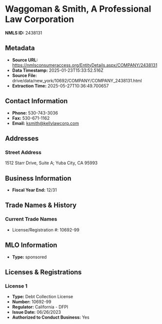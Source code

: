 # Waggoman & Smith, A Professional Law Corporation

**NMLS ID:** 2438131

## Metadata
- **Source URL:** https://nmlsconsumeraccess.org/EntityDetails.aspx/COMPANY/2438131
- **Data Timestamp:** 2025-01-23T15:33:52.516Z
- **Source File:** drive/data/new_york/10692/COMPANY/COMPANY_2438131.html
- **Extraction Time:** 2025-05-27T10:36:49.700657

## Contact Information
- **Phone:** 530-743-3036
- **Fax:** 530-671-1162
- **Email:** ksmith@kellylawcorp.com

## Addresses
### Street Address
1512 Starr Drive, Suite A; Yuba City, CA 95993

## Business Information
- **Fiscal Year End:** 12/31

## Trade Names & History
### Current Trade Names
- License/Registration #: 10692-99

## MLO Information
- **Type:** sponsored

## Licenses & Registrations

### License 1
- **Type:** Debt Collection License
- **Number:** 10692-99
- **Regulator:** California - DFPI
- **Issue Date:** 06/26/2023
- **Authorized to Conduct Business:** Yes
